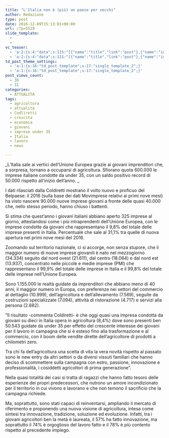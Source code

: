```yaml
---
title: "L'Italia non è (più) un paese per vecchi"
author: Redazione
type: post
date: 2016-12-09T15:13:01+00:00
url: /?p=5529
slide_template:
  - 
  - 
vc_teaser:
  - 'a:2:{s:4:"data";s:115:"[{"name":"title","link":"post"},{"name":"image","image":"featured","link":"none"},{"name":"text","mode":"excerpt"}]";s:7:"bgcolor";s:0:"";}'
  - 'a:2:{s:4:"data";s:115:"[{"name":"title","link":"post"},{"name":"image","image":"featured","link":"none"},{"name":"text","mode":"excerpt"}]";s:7:"bgcolor";s:0:"";}'
td_post_theme_settings:
  - 'a:1:{s:16:"td_post_template";s:17:"single_template_2";}'
  - 'a:1:{s:16:"td_post_template";s:17:"single_template_2";}'
post_views_count:
  - 30
  - 31
categories:
  - ATTUALITÀ
tags:
  - agricoltura
  - attualità
  - Codliretti
  - crescita
  - economia
  - giovani
  - imprese under 35
  - Italia
  - lavoro
  - news

---
```

_L’Italia sale ai vertici dell’Unione Europea grazie ai giovani imprenditori che, a sorpresa, tornano a occuparsi di agricoltura. Sfiorano quota 600.000 le imprese italiane condotte da under 35, con un saldo positivo record di 50.000 rispetto all’inizio dell’anno. _

I dati rilasciati dalla Coldiretti mostrano il volto nuovo e proficuo del Belpaese: il 2016 (sulla base dei dati Movimprese relativi ai primi nove mesi) ha visto nascere 90.000 nuove imprese giovani a fronte delle quasi 40.000 che, nello stesso periodo, hanno chiuso i battenti.

Si stima che quest&#8217;anno i giovani italiani abbiano aperto 325 imprese al giorno, attestandosi come i più intraprendenti dell’Unione Europea, con le imprese condotte da giovani che rappresentano il 9,8% del totale delle imprese presenti in Italia. Percentuale che sale al 31,1% tra quelle di nuova apertura nel primi nove mesi del 2016.

Zoomando sul territorio nazionale, ci si accorge, non senza stupore, che il maggior numero di nuove imprese giovanili è nato nel mezzogiorno (34.334) seguito dal nord ovest (21.611), dal centro (18.064) e dal nord est (13.937), concentrato nelle piccole e medie imprese (PMI) che rappresentano il 99,9% del totale delle imprese in Italia e il 99,8% del totale delle imprese nell’Unione Europea.

Sono 1.155.000 le realtà guidate da imprenditori che abbiano meno di 40 anni, il maggior numero in Europa, con preferenze nei settori del commercio al dettaglio (10.999), dell’agricoltura e dell’allevamento (7.569), seguite da costruzioni specializzate (7.094), attività di ristorazione (4.717) e servizi alla persona (2.882).

“Il risultato -commenta Coldiretti- è che oggi quasi una impresa condotta da giovani su dieci in Italia opera in agricoltura (8,4%) dove sono presenti ben 50.543 guidate da under 35 per effetto del crescente interesse dei giovani per il lavoro in campagna che si è esteso fino alla trasformazione e al commercio, con il boom delle vendite dirette dell’agricoltore di prodotti a chilometri zero.

Tra chi fa dell’agricoltura una scelta di vita la vera novità rispetto al passato sono le new entry da altri settori o da diversi vissuti familiari che hanno deciso di scommettere sulla campagna con estro, passione, innovazione e professionalità, i cosiddetti agricoltori di prima generazione”.

Nella quasi totalità dei casi si tratta di ragazzi che hanno fatto tesoro delle esperienze dei propri predecessori, che nutrono un amore incondizionato per il territorio in cui vivono e lavorano e che non temono il sacrificio che la campagna richiede.

Ma, soprattutto, sono stati capaci di reinventarsi, ampliando il mercato di riferimento e proponendo una nuova visione di agricoltura, intesa come sintesi tra innovazione, tradizione, soluzione ed evoluzione. Infatti, tra i giovani agricoltori ben la metà è laureata, il 57% ha fatto innovazione, ma soprattutto il 74% è orgoglioso del lavoro fatto e il 78% è più contento rispetto al precedente impiego.